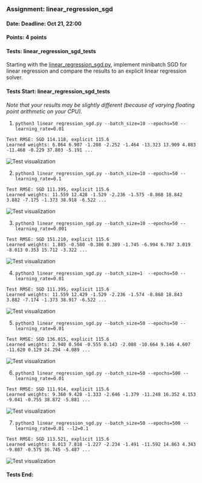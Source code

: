 ### Assignment: linear_regression_sgd
#### Date: Deadline: Oct 21, 22:00
#### Points: 4 points
#### Tests: linear_regression_sgd_tests

Starting with the [linear_regression_sgd.py](https://github.com/ufal/npfl129/tree/master/labs/02/linear_regression_sgd.py),
implement minibatch SGD for linear regression and compare the results to an
explicit linear regression solver.

#### Tests Start: linear_regression_sgd_tests
_Note that your results may be slightly different (because of varying floating point arithmetic on your CPU)._

1. `python3 linear_regression_sgd.py --batch_size=10 --epochs=50 --learning_rate=0.01`
```
Test RMSE: SGD 114.118, explicit 115.6
Learned weights: 6.864 6.907 -1.208 -2.252 -1.464 -13.323 13.909 4.883 -11.468 -0.229 37.803 -5.191 ...
```
![Test visualization](//ufal.mff.cuni.cz/~courses/npfl129/2425/tasks/figures/linear_regression_sgd_1.svgz)

2. `python3 linear_regression_sgd.py --batch_size=10 --epochs=50 --learning_rate=0.1`
```
Test RMSE: SGD 111.395, explicit 115.6
Learned weights: 11.559 12.428 -1.529 -2.236 -1.575 -8.868 18.842 3.882 -7.175 -1.373 38.918 -6.522 ...
```
![Test visualization](//ufal.mff.cuni.cz/~courses/npfl129/2425/tasks/figures/linear_regression_sgd_2.svgz)

3. `python3 linear_regression_sgd.py --batch_size=10 --epochs=50 --learning_rate=0.001`
```
Test RMSE: SGD 151.210, explicit 115.6
Learned weights: 1.885 -0.580 -0.386 0.389 -1.745 -6.994 6.787 3.019 -8.013 0.353 15.712 -3.322 ...
```
![Test visualization](//ufal.mff.cuni.cz/~courses/npfl129/2425/tasks/figures/linear_regression_sgd_3.svgz)

4. `python3 linear_regression_sgd.py --batch_size=1  --epochs=50 --learning_rate=0.01`
```
Test RMSE: SGD 111.395, explicit 115.6
Learned weights: 11.559 12.429 -1.529 -2.236 -1.574 -8.868 18.843 3.882 -7.174 -1.373 38.917 -6.522 ...
```
![Test visualization](//ufal.mff.cuni.cz/~courses/npfl129/2425/tasks/figures/linear_regression_sgd_4.svgz)

5. `python3 linear_regression_sgd.py --batch_size=50 --epochs=50 --learning_rate=0.01`
```
Test RMSE: SGD 136.015, explicit 115.6
Learned weights: 2.940 0.504 -0.555 0.143 -2.088 -10.664 9.146 4.607 -11.620 0.129 24.294 -4.089 ...
```
![Test visualization](//ufal.mff.cuni.cz/~courses/npfl129/2425/tasks/figures/linear_regression_sgd_5.svgz)

6. `python3 linear_regression_sgd.py --batch_size=50 --epochs=500 --learning_rate=0.01`
```
Test RMSE: SGD 111.914, explicit 115.6
Learned weights: 9.360 9.428 -1.333 -2.646 -1.379 -11.248 16.352 4.153 -9.041 -0.755 38.872 -5.881 ...
```
![Test visualization](//ufal.mff.cuni.cz/~courses/npfl129/2425/tasks/figures/linear_regression_sgd_6.svgz)

7. `python3 linear_regression_sgd.py --batch_size=50 --epochs=500 --learning_rate=0.01 --l2=0.1`
```
Test RMSE: SGD 113.521, explicit 115.6
Learned weights: 8.013 7.818 -1.227 -2.234 -1.491 -11.592 14.863 4.343 -9.807 -0.575 36.745 -5.487 ...
```
![Test visualization](//ufal.mff.cuni.cz/~courses/npfl129/2425/tasks/figures/linear_regression_sgd_7.svgz)
#### Tests End:
